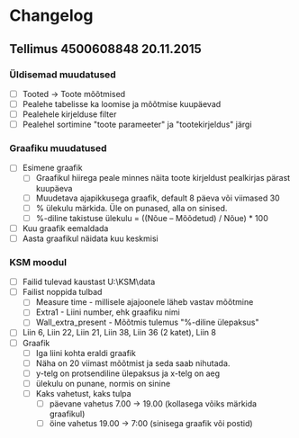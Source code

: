 # Changelog

## Tellimus 4500608848 20.11.2015

### Üldisemad muudatused

- [ ] Tooted -> Toote mõõtmised
- [ ] Pealehe tabelisse ka loomise ja mõõtmise kuupäevad
- [ ] Pealehele kirjelduse filter
- [ ] Pealehel sortimine "toote parameeter" ja "tootekirjeldus" järgi

### Graafiku muudatused

- [ ] Esimene graafik
    - [ ] Graafikul hiirega peale minnes näita toote kirjeldust pealkirjas pärast kuupäeva
    - [ ] Muudetava ajapikkusega graafik, default 8 päeva või viimased 30
    - [ ] % ülekulu märkida. Üle on punased, alla on sinised.
    - [ ] %-diline takistuse ülekulu = ((Nõue – Mõõdetud) / Nõue) * 100
- [ ] Kuu graafik eemaldada
- [ ] Aasta graafikul näidata kuu keskmisi

### KSM moodul

- [ ] Failid tulevad kaustast U:\KSM\data
- [ ] Failist noppida tulbad
    - [ ] Measure time - millisele ajajoonele läheb vastav mõõtmine
    - [ ] Extra1 - Liini number, ehk graafiku nimi
    - [ ] Wall_extra_present - Mõõtmis tulemus "%-diline ülepaksus"
- [ ] Liin 6, Liin 22, Liin 21, Liin 38, Liin 36 (2 katet), Liin 8
- [ ] Graafik
    - [ ] Iga liini kohta eraldi graafik
    - [ ] Näha on 20 viimast mõõtmist ja seda saab nihutada.
    - [ ] y-telg on protsendiline ülepaksus ja x-telg on aeg
    - [ ] ülekulu on punane, normis on sinine
    - [ ] Kaks vahetust, kaks tulpa
        - [ ] päevane vahetus 7.00 -> 19.00 (kollasega võiks märkida graafikul)
        - [ ] öine vahetus 19.00 -> 7:00 (sinisega graafik või postid)
